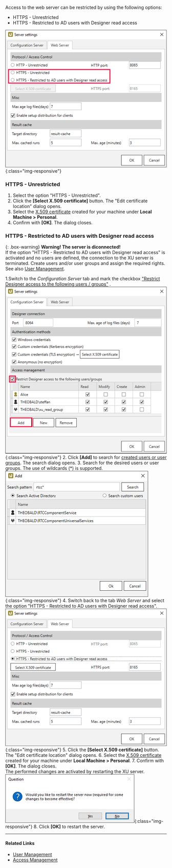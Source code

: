 Access to the web server can be restricted by using the following options:

- HTTPS - Unrestricted
- HTTPS - Restricted to AD users with Designer read access

![webserver settings](/img/content/xu/server-settings-security.png){:class="img-responsive"}

### HTTPS - Unrestricted
1. Select the option "HTTPS - Unrestricted".
2. Click the **[Select X.509 certificate]** button. The "Edit certificate location" dialog opens.
3. Select the [X.509 certificate](./install-x.509-Certificate) created for your machine under **Local Machine > Personal**.
4. Confirm with **[OK]**. The dialog closes.

### HTTPS - Restricted to AD users with Designer read access 

{: .box-warning}
**Warning! The server is diconnected!**<br>
If the option "HTTPS - Restricted to AD users with Designer read access" is activated and no users are defined, the connection to the XU server is terminated.
Create users and/or user groups and assign the required rights. See also [User Management](./user-management).


1.Switch to the *Configuration Server* tab and mark the checkbox ["Restrict Designer access to the following users / groups"](./access-management) .
![configuration server tab](/img/content/xu/server-settings-configuration-tab.png){:class="img-responsive"}
2. Click **[Add]** to search for [created users or user groups](./user-management). The search dialog opens.
3. Search for the desired users or user groups. The use of wildcards (*) is supported.
![Add Window](/img/content/xu/add-user.png){:class="img-responsive"}
4. Switch back to the tab *Web Server* and select the option "HTTPS - Restricted to AD users with Designer read access".
![webserver settings https](/img/content/xu/server-settings-security-https.png){:class="img-responsive"}
5. Click the **[Select X.509 certificate]** button. The "Edit certificate location" dialog opens.
6. Select the [X.509 certificate](./install-x.509-Certificate) created for your machine under **Local Machine > Personal**.
7. Confirm with **[OK]**. The dialog closes. <br> The performed changes are activated by restarting the XU server.
![Question Bild](/img/content/xu/restart-server.png){:class="img-responsive"}
8. Click **[OK]** to restart the server.

*********
#### Related Links
- [User Management](./user-management)
- [Access Management](./access-management)


 
